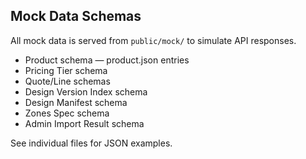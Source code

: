 ## Mock Data Schemas

All mock data is served from `public/mock/` to simulate API responses.

- Product schema — product.json entries
- Pricing Tier schema
- Quote/Line schemas
- Design Version Index schema
- Design Manifest schema
- Zones Spec schema
- Admin Import Result schema

See individual files for JSON examples.


